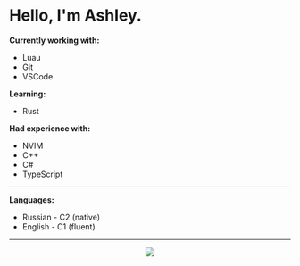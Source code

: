 # Hello, I'm Ashley.

**Currently working with:**
* Luau
* Git
* VSCode

**Learning:**
* Rust

**Had experience with:**
* NVIM
* C++
* C#
* TypeScript

 ---

**Languages:**
* Russian - C2 (native)
* English - C1 (fluent)

---

<p align="center">
  <picture>
    <img src="https://github-readme-stats.vercel.app/api?username=AshleyThx&show_icons=true&theme=dark" />
  </picture>
</p>
